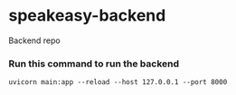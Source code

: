 # speakeasy-backend
Backend repo 

### Run this command to run the backend 
```
uvicorn main:app --reload --host 127.0.0.1 --port 8000
```